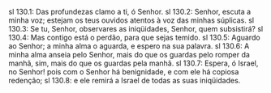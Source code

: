 sl 130.1: Das profundezas clamo a ti, ó Senhor.
sl 130.2: Senhor, escuta a minha voz; estejam os teus ouvidos atentos à voz das minhas súplicas.
sl 130.3: Se tu, Senhor, observares as iniqüidades, Senhor, quem subsistirá?
sl 130.4: Mas contigo está o perdão, para que sejas temido.
sl 130.5: Aguardo ao Senhor; a minha alma o aguarda, e espero na sua palavra.
sl 130.6: A minha alma anseia pelo Senhor, mais do que os guardas pelo romper da manhã, sim, mais do que os guardas pela manhã.
sl 130.7: Espera, ó Israel, no Senhor! pois com o Senhor há benignidade, e com ele há copiosa redenção;
sl 130.8: e ele remirá a Israel de todas as suas iniqüidades.
